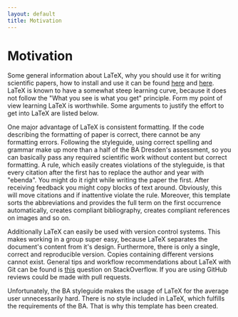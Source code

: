 ```yaml
---
layout: default
title: Motivation
---
```

# Motivation
Some general information about LaTeX, why you should use it for writing scientific papers, how to install and use it can be found [here](https://www.latex-project.org/about/) and [here](https://en.wikibooks.org/wiki/LaTeX/Introduction). LaTeX is known to have a somewhat steep learning curve, because it does not follow the "What you see is what you get" principle. Form my point of view learning LaTeX is worthwhile. Some arguments to justify the effort to get into LaTeX are listed below.

One major advantage of LaTeX is consistent formatting. If the code describing the formatting of paper is correct, there cannot be any formatting errors. Following the styleguide, using correct spelling and grammar make up more than a half of the BA Dresden's assessment, so you can basically pass any required scientific work without content but correct formatting. A rule, which easily creates violations of the styleguide, is that every citation after the first has to replace the author and year with "ebenda". You might do it right while writing the paper the first. After receiving feedback you might copy blocks of text around. Obviously, this will move citations and if inattentive violate the rule. Moreover, this template sorts the abbreviations and provides the full term on the first occurrence automatically, creates compliant bibliography, creates compliant references on images and so on.

Additionally LaTeX can easily be used with version control systems. This makes working in a group super easy, because LaTeX separates the document's content from it's design. Furthermore, there is only a single, correct and reproducible version. Copies containing different versions cannot exist. General tips and workflow recommendations about LaTeX with Git can be found is [this](https://stackoverflow.com/questions/6188780/git-latex-workflow) question on StackOverflow. If you are using GitHub reviews could be made with pull requests.

Unfortunately, the BA styleguide makes the usage of LaTeX for the average user unnecessarily hard. There is no style included in LaTeX, which fulfills the requirements of the BA. That is why this template has been created.